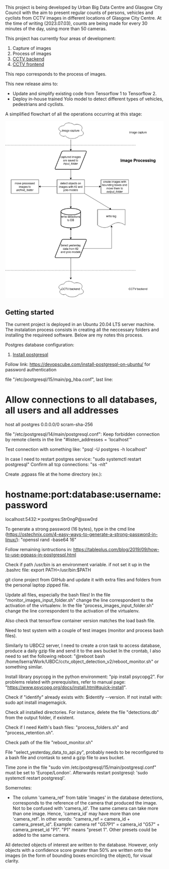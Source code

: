This project is being developed by Urban Big Data Centre and Glasgow City Council with the aim to present regular counts of persons, vehicles  and cyclists from CCTV images in different locations of Glasgow City Centre. At the time of writing (2023.07.03), counts are being made for every 30 minutes of the day, using more than 50 cameras.

This project has currently four areas of development:
1. Capture of images
2. Process of images
3. [CCTV backend](https://github.com/urbanbigdatacentre/cctv-backend)
4. [CCTV frontend](https://github.com/urbanbigdatacentre/cctv-frontend)

This repo corresponds to the process of images.

This new release aims to:
- Update and simplify existing code from Tensorflow 1 to Tensorflow 2.
- Deploy in-house trained Yolo model to detect different types of vehicles, pedestrians and cyclists.

A simplified flowchart of all the operations occurring at this stage:

![Operations](Image_processing.png)

## Getting started
The current project is deployed in an Ubuntu 20.04 LTS server machine. The instalation process consists in creating all the neccessary folders and installing the requireed software. Below are my notes this process.

Postgres database configuration:

1. [Install postgresql](https://www.postgresql.org/download/linux/ubuntu/)

Follow link: https://devopscube.com/install-postgresql-on-ubuntu/ for password authentication

file "/etc/postgresql/15/main/pg_hba.conf", last line:
# Allow connections to all databases, all  users and all addresses
host    all             postgres             0.0.0.0/0               scram-sha-256


file "/etc/postgresql/14/main/postgresql.conf":
Keep forbidden connection by remote clients in the line "#listen_addresses = 'localhost'"

Test connection with something like: "psql -U postgres -h localhost"

In case I need to restart postgres service: "sudo systemctl restart postgresql"
Confirm all tcp connections: "ss -nlt"

Create .pgpass file at the home directory (ex.):
# hostname:port:database:username:password
localhost:5432:*:postgres:Str0ngP@ssw0rd

To generate a strong password (16 bytes), type in the cmd line (https://ostechnix.com/4-easy-ways-to-generate-a-strong-password-in-linux/): "openssl rand -base64 16"

Follow remaining isntructions in: https://tableplus.com/blog/2019/09/how-to-use-pgpass-in-postgresql.html

Check if path /usr/bin is an environment variable. if not set it up in the .bashrc file: export PATH=/usr/bin:$PATH

git clone project from GitHub and update it with extra files and folders from the personal laptop zipped file.

Update all files, especially the bash files!
In the file "monitor_images_input_folder.sh" change the line correspondent to the activation of the virtualenv.
In the file "process_images_input_folder.sh" change the line correspondent to the activation of the virtualenv.

Also check that tensorflow container version matches the load bash file.

Need to test system with a couple of test images (monitor and process bash files).

Similarly to UBDC2 server, I need to create a cron task to access database, produce a daily gzip file and send it to the aws bucket
In the crontab, I also need to set the following reboot: "@reboot bash /home/lserra/Work/UBDC/cctv_object_detection_v2/reboot_monitor.sh" or something similar.

Install library psycopg in the python environment: "pip install psycopg2". For problems related with prerequisites, refer to manual page: "https://www.psycopg.org/docs/install.html#quick-install".

Check if "identify" already exists with: $identify --version. If not install with: sudo apt install imagemagick.

Check all installed directories. For instance, delete the file "detections.db" from the output folder, if existent.

Check if I need Keith's bash files: "process_folders.sh" and "process_retention.sh".

Check path of the file "reboot_monitor.sh"

File "select_yesterday_data_to_api.py", probably needs to be reconfigured to a bash file and crontask to send a gzip file to aws bucket.

Time zone in the file "sudo vim /etc/postgresql/15/main/postgresql.conf" must be set to 'Europe/London'. Afterwards restart postgresql: 'sudo systemctl restart postgresql'.




Somernotes:
- The column 'camera\_ref' from table 'images' in the database detections, corresponds to the reference of the camera that produced the image. Not to be confused with 'camera\_id'. The same camera can take more than one image. Hence, 'camera\_id' may have more than one 'camera\_ref'. In other words: "camera\_ref = camera\_id + camera\_preset\_id". Example: camera ref "G57P1" = camera\_id "G57" + camera\_preset\_id "P1". "P1" means "preset 1". Other presets could be added to the same camera.

All detected objects of interest are written to the database. However, only objects with a confidence score greater than 50% are written onto the images (in the form of bounding boxes encircling the object), for visual clarity.
